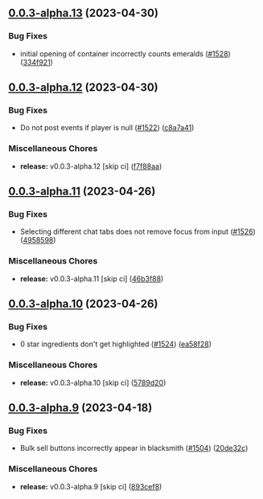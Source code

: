 ## [0.0.3-alpha.13](https://github.com/Wynntils/Artemis/compare/v0.0.3-alpha.12...v0.0.3-alpha.13) (2023-04-30)


### Bug Fixes

* initial opening of container incorrectly counts emeralds ([#1528](https://github.com/Wynntils/Artemis/issues/1528)) ([334f921](https://github.com/Wynntils/Artemis/commit/334f9218397e2b1cf160f7a40427063f0a7bf61d))

## [0.0.3-alpha.12](https://github.com/Wynntils/Artemis/compare/v0.0.3-alpha.11...v0.0.3-alpha.12) (2023-04-30)


### Bug Fixes

* Do not post events if player is null ([#1522](https://github.com/Wynntils/Artemis/issues/1522)) ([c8a7a41](https://github.com/Wynntils/Artemis/commit/c8a7a410361cf94aafe978a8bab7695a3fe82127))


### Miscellaneous Chores

* **release:** v0.0.3-alpha.12 [skip ci] ([f7f88aa](https://github.com/Wynntils/Artemis/commit/f7f88aab904400745e5c83e7e7f1a4de2768d141))

## [0.0.3-alpha.11](https://github.com/Wynntils/Artemis/compare/v0.0.3-alpha.10...v0.0.3-alpha.11) (2023-04-26)


### Bug Fixes

* Selecting different chat tabs does not remove focus from input ([#1526](https://github.com/Wynntils/Artemis/issues/1526)) ([4958598](https://github.com/Wynntils/Artemis/commit/4958598c0dd38d2b321b3e1b9beb5c3acebca994))


### Miscellaneous Chores

* **release:** v0.0.3-alpha.11 [skip ci] ([46b3f88](https://github.com/Wynntils/Artemis/commit/46b3f88da97b3ef0afa03173787ac9636555b174))

## [0.0.3-alpha.10](https://github.com/Wynntils/Artemis/compare/v0.0.3-alpha.9...v0.0.3-alpha.10) (2023-04-26)


### Bug Fixes

* 0 star ingredients don't get highlighted ([#1524](https://github.com/Wynntils/Artemis/issues/1524)) ([ea58f28](https://github.com/Wynntils/Artemis/commit/ea58f28a11ebc25b41bf55eb9cd75f5bfc787aca))


### Miscellaneous Chores

* **release:** v0.0.3-alpha.10 [skip ci] ([5789d20](https://github.com/Wynntils/Artemis/commit/5789d20293ec66cc45524efe68c030fd7eb327d6))

## [0.0.3-alpha.9](https://github.com/Wynntils/Artemis/compare/v0.0.3-alpha.8...v0.0.3-alpha.9) (2023-04-18)


### Bug Fixes

* Bulk sell buttons incorrectly appear in blacksmith ([#1504](https://github.com/Wynntils/Artemis/issues/1504)) ([20de32c](https://github.com/Wynntils/Artemis/commit/20de32cf09d1a5c17b0047710d452156348184f9))


### Miscellaneous Chores

* **release:** v0.0.3-alpha.9 [skip ci] ([893cef8](https://github.com/Wynntils/Artemis/commit/893cef8aa4a7c46e008ebd6c7aa9ea8f820876b6))


